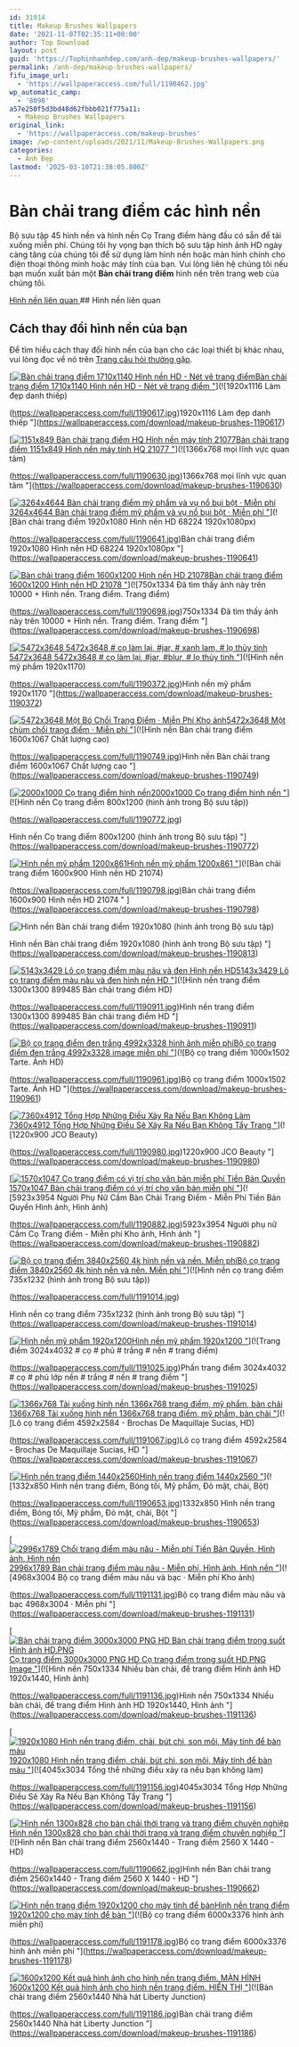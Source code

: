 ```yaml
---
id: 31914
title: Makeup Brushes Wallpapers
date: '2021-11-07T02:35:11+00:00'
author: Top Download
layout: post
guid: 'https://Tophinhanhdep.com/anh-dep/makeup-brushes-wallpapers/'
permalink: /anh-dep/makeup-brushes-wallpapers/
fifu_image_url:
  - 'https://wallpaperaccess.com/full/1190462.jpg'
wp_automatic_camp:
  - '8098'
a57e250f5d3bd48d62fbbb021f775a11:
  - Makeup Brushes Wallpapers
original_link:
  - 'https://wallpaperaccess.com/makeup-brushes'
image: /wp-content/uploads/2021/11/Makeup-Brushes-Wallpapers.png
categories:
  - Ảnh Đẹp
lastmod: '2025-03-10T21:38:05.800Z'
---
```

# Bàn chải trang điểm các hình nền

Bộ sưu tập 45 hình nền và hình nền Cọ Trang điểm hàng đầu có sẵn để tải xuống miễn phí. Chúng tôi hy vọng bạn thích bộ sưu tập hình ảnh HD ngày càng tăng của chúng tôi để sử dụng làm hình nền hoặc màn hình chính cho điện thoại thông minh hoặc máy tính của bạn. Vui lòng liên hệ chúng tôi nếu bạn muốn xuất bản một **Bàn chải trang điểm** hình nền trên trang web của chúng tôi.

[Hình nền liên quan ](#related) ## Hình nền liên quan

## Cách thay đổi hình nền của bạn

Để tìm hiểu cách thay đổi hình nền của bạn cho các loại thiết bị khác nhau, vui lòng đọc về nó trên [Trang câu hỏi thường gặp](https://tophinhanhdep.com/faq/).

  
[[![Bàn chải trang điểm 1710x1140 Hình nền HD - Nét vẽ trang điểm](https://wallpaperaccess.com/full/1190462.jpg)Bàn chải trang điểm 1710x1140 Hình nền HD - Nét vẽ trang điểm "](https://wallpaperaccess.com/download/makeup-brushes-1190462)](![1920x1116 Làm đẹp danh thiếp)

(https://wallpaperaccess.com/full/1190617.jpg)1920x1116 Làm đẹp danh thiếp "](https://wallpaperaccess.com/download/makeup-brushes-1190617)

[[![1151x849 Bàn chải trang điểm HQ Hình nền máy tính 21077](https://wallpaperaccess.com/full/1190622.jpg)Bàn chải trang điểm 1151x849 Hình nền máy tính HQ 21077 "](https://wallpaperaccess.com/download/makeup-brushes-1190622)](![1366x768 mọi lĩnh vực quan tâm)

(https://wallpaperaccess.com/full/1190630.jpg)1366x768 mọi lĩnh vực quan tâm "](https://wallpaperaccess.com/download/makeup-brushes-1190630)

[[![3264x4644 Bàn chải trang điểm mỹ phẩm và vụ nổ bụi bột · Miễn phí](https://wallpaperaccess.com/full/1190634.jpg)3264x4644 Bàn chải trang điểm mỹ phẩm và vụ nổ bụi bột · Miễn phí "](https://wallpaperaccess.com/download/makeup-brushes-1190634)](![Bàn chải trang điểm 1920x1080 Hình nền HD 68224 1920x1080px)

(https://wallpaperaccess.com/full/1190641.jpg)Bàn chải trang điểm 1920x1080 Hình nền HD 68224 1920x1080px "](https://wallpaperaccess.com/download/makeup-brushes-1190641)

[[![Bàn chải trang điểm 1600x1200 Hình nền HD 21078](https://wallpaperaccess.com/full/1190678.png)Bàn chải trang điểm 1600x1200 Hình nền HD 21078 "](https://wallpaperaccess.com/download/makeup-brushes-1190678)](![750x1334 Đã tìm thấy ảnh này trên 10000 + Hình nền.  Trang điểm.  Trang điểm)

(https://wallpaperaccess.com/full/1190698.jpg)750x1334 Đã tìm thấy ảnh này trên 10000 + Hình nền. Trang điểm. Trang điểm "](https://wallpaperaccess.com/download/makeup-brushes-1190698)

[[![5472x3648 5472x3648 # cọ làm lại, #jar, # xanh lam, # lọ thủy tinh](https://wallpaperaccess.com/full/1190701.jpg)5472x3648 5472x3648 # cọ làm lại, #jar, #blur, # lọ thủy tinh "](https://wallpaperaccess.com/download/makeup-brushes-1190701)](![Hình nền mỹ phẩm 1920x1170)

(https://wallpaperaccess.com/full/1190372.jpg)Hình nền mỹ phẩm 1920x1170 "](https://wallpaperaccess.com/download/makeup-brushes-1190372)

[[![5472x3648 Một Bó Chổi Trang Điểm · Miễn Phí Kho ảnh](https://wallpaperaccess.com/full/1190739.jpg)5472x3648 Một chùm chổi trang điểm · Miễn phí "](https://wallpaperaccess.com/download/makeup-brushes-1190739)](![Hình nền Bàn chải trang điểm 1600x1067 Chất lượng cao)

(https://wallpaperaccess.com/full/1190749.jpg)Hình nền Bàn chải trang điểm 1600x1067 Chất lượng cao "](https://wallpaperaccess.com/download/makeup-brushes-1190749)

[[![2000x1000 Cọ trang điểm hình nền](https://wallpaperaccess.com/full/1190759.jpg)2000x1000 Cọ trang điểm hình nền "](https://wallpaperaccess.com/download/makeup-brushes-1190759)](![Hình nền Cọ trang điểm 800x1200 (hình ảnh trong Bộ sưu tập))

(https://wallpaperaccess.com/full/1190772.jpg)

Hình nền Cọ trang điểm 800x1200 (hình ảnh trong Bộ sưu tập) "](https://wallpaperaccess.com/download/makeup-brushes-1190772)

[[![Hình nền mỹ phẩm 1200x861](https://wallpaperaccess.com/full/1190793.jpg)Hình nền mỹ phẩm 1200x861 "](https://wallpaperaccess.com/download/makeup-brushes-1190793)](![Bàn chải trang điểm 1600x900 Hình nền HD 21074)

(https://wallpaperaccess.com/full/1190798.jpg)Bàn chải trang điểm 1600x900 Hình nền HD 21074 " ](https://wallpaperaccess.com/download/makeup-brushes-1190798)

[![Hình nền Bàn chải trang điểm 1920x1080 (hình ảnh trong Bộ sưu tập)](https://wallpaperaccess.com/full/1190813.png)

Hình nền Bàn chải trang điểm 1920x1080 (hình ảnh trong Bộ sưu tập) "](https://wallpaperaccess.com/download/makeup-brushes-1190813)

[[![5143x3429 Lô cọ trang điểm màu nâu và đen Hình nền HD](https://wallpaperaccess.com/full/1190877.jpg)5143x3429 Lô cọ trang điểm màu nâu và đen hình nền HD "](https://wallpaperaccess.com/download/makeup-brushes-1190877)](![Hình nền trang điểm 1300x1300 899485 Bàn chải trang điểm HD)

(https://wallpaperaccess.com/full/1190911.jpg)Hình nền trang điểm 1300x1300 899485 Bàn chải trang điểm HD "](https://wallpaperaccess.com/download/makeup-brushes-1190911)

[[![Bộ cọ trang điểm đen trắng 4992x3328 hình ảnh miễn phí](https://wallpaperaccess.com/full/1190922.jpg)Bộ cọ trang điểm đen trắng 4992x3328 image miễn phí "](https://wallpaperaccess.com/download/makeup-brushes-1190922)](![Bộ cọ trang điểm 1000x1502 Tarte.  Ảnh HD)

(https://wallpaperaccess.com/full/1190961.jpg)Bộ cọ trang điểm 1000x1502 Tarte. Ảnh HD "](https://wallpaperaccess.com/download/makeup-brushes-1190961)

[[![7360x4912 Tổng Hợp Những Điều Xảy Ra Nếu Bạn Không Làm](https://wallpaperaccess.com/full/1190964.jpg)7360x4912 Tổng Hợp Những Điều Sẽ Xảy Ra Nếu Bạn Không Tẩy Trang "](https://wallpaperaccess.com/download/makeup-brushes-1190964)](![1220x900 JCO Beauty)

(https://wallpaperaccess.com/full/1190980.jpg)1220x900 JCO Beauty "](https://wallpaperaccess.com/download/makeup-brushes-1190980)

[[![1570x1047 Cọ trang điểm có vị trí cho văn bản miễn phí Tiền Bản Quyền](https://wallpaperaccess.com/full/1190986.jpg)1570x1047 Bàn chải trang điểm có vị trí cho văn bản miễn phí "](https://wallpaperaccess.com/download/makeup-brushes-1190986)](![5923x3954 Người Phụ Nữ Cầm Bàn Chải Trang Điểm - Miễn Phí Tiền Bản Quyền Hình ảnh, Hình ảnh)

(https://wallpaperaccess.com/full/1190882.jpg)5923x3954 Người phụ nữ Cầm Cọ Trang điểm - Miễn phí Kho ảnh, Hình ảnh "](https://wallpaperaccess.com/download/makeup-brushes-1190882)

[[![Bộ cọ trang điểm 3840x2560 4k hình nền và nền.  Miễn phí](https://wallpaperaccess.com/full/1191006.jpg)Bộ cọ trang điểm 3840x2560 4k hình nền và nền. Miễn phí "](https://wallpaperaccess.com/download/makeup-brushes-1191006)](![Hình nền cọ trang điểm 735x1232 (hình ảnh trong Bộ sưu tập))

(https://wallpaperaccess.com/full/1191014.jpg)

Hình nền cọ trang điểm 735x1232 (hình ảnh trong Bộ sưu tập) "](https://wallpaperaccess.com/download/makeup-brushes-1191014)

[[![Hình nền mỹ phẩm 1920x1200](https://wallpaperaccess.com/full/1190443.jpg)Hình nền mỹ phẩm 1920x1200 "](https://wallpaperaccess.com/download/makeup-brushes-1190443)](![Trang điểm 3024x4032 # cọ # phủ # trắng # nền # trang điểm)

(https://wallpaperaccess.com/full/1191025.jpg)Phấn trang điểm 3024x4032 # cọ # phủ lớp nền # trắng # nền # trang điểm "](https://wallpaperaccess.com/download/makeup-brushes-1191025)

[[![1366x768 Tải xuống hình nền 1366x768 trang điểm, mỹ phẩm, bàn chải](https://wallpaperaccess.com/full/1191037.jpg)1366x768 Tải xuống hình nền 1366x768 trang điểm, mỹ phẩm, bàn chải "](https://wallpaperaccess.com/download/makeup-brushes-1191037)](![Lô cọ trang điểm 4592x2584 - Brochas De Maquillaje Sucias, HD)

(https://wallpaperaccess.com/full/1191067.jpg)Lô cọ trang điểm 4592x2584 - Brochas De Maquillaje Sucias, HD "](https://wallpaperaccess.com/download/makeup-brushes-1191067)

[[![Hình nền trang điểm 1440x2560](https://wallpaperaccess.com/full/1191116.jpg)Hình nền trang điểm 1440x2560 "](https://wallpaperaccess.com/download/makeup-brushes-1191116)](![1332x850 Hình nền trang điểm, Bóng tối, Mỹ phẩm, Đỏ mặt, chải, Bột)

(https://wallpaperaccess.com/full/1190653.jpg)1332x850 Hình nền trang điểm, Bóng tối, Mỹ phẩm, Đỏ mặt, chải, Bột "](https://wallpaperaccess.com/download/makeup-brushes-1190653)

[[![2996x1789 Chổi trang điểm màu nâu - Miễn phí Tiền Bản Quyền, Hình ảnh, Hình nền](https://wallpaperaccess.com/full/1191122.jpg)2996x1789 Bàn chải trang điểm màu nâu - Miễn phí, Hình ảnh, Hình nền "](https://wallpaperaccess.com/download/makeup-brushes-1191122)](![4968x3004 Bộ cọ trang điểm màu nâu và bạc · Miễn phí Kho ảnh)

(https://wallpaperaccess.com/full/1191131.jpg)Bộ cọ trang điểm màu nâu và bạc 4968x3004 · Miễn phí "](https://wallpaperaccess.com/download/makeup-brushes-1191131)

[[![Bàn chải trang điểm 3000x3000 PNG HD Bàn chải trang điểm trong suốt Hình ảnh HD.PNG](https://wallpaperaccess.com/full/1191132.png)Cọ trang điểm 3000x3000 PNG HD Cọ trang điểm trong suốt HD.PNG Image "](https://wallpaperaccess.com/download/makeup-brushes-1191132)](![Hình nền 750x1334 Nhiều bàn chải, để trang điểm Hình ảnh HD 1920x1440, Hình ảnh)

(https://wallpaperaccess.com/full/1191136.jpg)Hình nền 750x1334 Nhiều bàn chải, để trang điểm Hình ảnh HD 1920x1440, Hình ảnh "](https://wallpaperaccess.com/download/makeup-brushes-1191136)

[[![1920x1080 Hình nền trang điểm, chải, bút chì, son môi, Máy tính để bàn màu](https://wallpaperaccess.com/full/1191138.jpg)1920x1080 Hình nền trang điểm, chải, bút chì, son môi, Máy tính để bàn màu "](https://wallpaperaccess.com/download/makeup-brushes-1191138)](![4045x3034 Tổng thể những điều xảy ra nếu bạn không làm)

(https://wallpaperaccess.com/full/1191156.jpg)4045x3034 Tổng Hợp Những Điều Sẽ Xảy Ra Nếu Bạn Không Tẩy Trang "](https://wallpaperaccess.com/download/makeup-brushes-1191156)

[[![Hình nền 1300x828 cho bàn chải thời trang và trang điểm chuyên nghiệp](https://wallpaperaccess.com/full/1190549.jpg)Hình nền 1300x828 cho bàn chải thời trang và trang điểm chuyên nghiệp "](https://wallpaperaccess.com/download/makeup-brushes-1190549)](![Hình nền Bàn chải trang điểm 2560x1440 - Trang điểm 2560 X 1440 - HD)

(https://wallpaperaccess.com/full/1190662.jpg)Hình nền Bàn chải trang điểm 2560x1440 - Trang điểm 2560 X 1440 - HD "](https://wallpaperaccess.com/download/makeup-brushes-1190662)

[[![Hình nền trang điểm 1920x1200 cho máy tính để bàn](https://wallpaperaccess.com/full/1191169.jpg)Hình nền trang điểm 1920x1200 cho máy tính để bàn "](https://wallpaperaccess.com/download/makeup-brushes-1191169)](![Bộ cọ trang điểm 6000x3376 hình ảnh miễn phí)

(https://wallpaperaccess.com/full/1191178.jpg)Bộ cọ trang điểm 6000x3376 hình ảnh miễn phí "](https://wallpaperaccess.com/download/makeup-brushes-1191178)

[[![1600x1200 Kết quả hình ảnh cho hình nền trang điểm.  MÀN HÌNH](https://wallpaperaccess.com/full/1191182.jpg)1600x1200 Kết quả hình ảnh cho hình nền trang điểm. HIỂN THỊ "](https://wallpaperaccess.com/download/makeup-brushes-1191182)](![Bàn chải trang điểm 2560x1440 Nhà hát Liberty Junction)

(https://wallpaperaccess.com/full/1191186.jpg)Bàn chải trang điểm 2560x1440 Nhà hát Liberty Junction "](https://wallpaperaccess.com/download/makeup-brushes-1191186)
